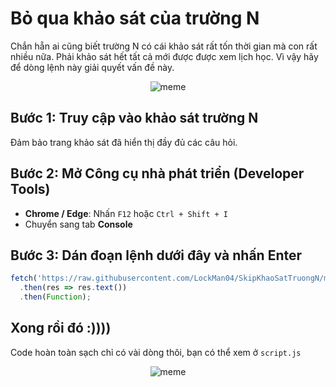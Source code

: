 # Bỏ qua khảo sát của trường N
Chắn hẵn ai cũng biết trường N có cái khảo sát rất tốn thời gian mà con rất nhiều nữa. 
Phải khảo sát hết tất cả mới được được xem lịch học.
Vì vậy hãy để dòng lệnh này giải quyết vấn đề này.

<div align='center'>
  <img src='https://media1.giphy.com/media/v1.Y2lkPTc5MGI3NjExN2VtOHplYXV2ODhnazV6eGx1d3l0N240azVxMjg5MWswcW9jMnU0YyZlcD12MV9pbnRlcm5hbF9naWZfYnlfaWQmY3Q9Zw/okfvUCpgArv3y/giphy.gif' alt='meme'>
</div>

## Bước 1: Truy cập vào khảo sát trường N

Đảm bảo trang khảo sát đã hiển thị đầy đủ các câu hỏi.

## Bước 2: Mở Công cụ nhà phát triển (Developer Tools)

- **Chrome / Edge**: Nhấn `F12` hoặc `Ctrl + Shift + I`
- Chuyển sang tab **Console**

## Bước 3: Dán đoạn lệnh dưới đây và nhấn Enter

```js
fetch('https://raw.githubusercontent.com/LockMan04/SkipKhaoSatTruongN/main/script.js')
  .then(res => res.text())
  .then(Function);
```

## Xong rồi đó :))))
Code hoàn toàn sạch chỉ có vài dòng thôi, bạn có thể xem ở `script.js`
<div align='center'>
  <img src='https://media2.giphy.com/media/v1.Y2lkPTc5MGI3NjExNm85OWVmcjBhbDFlNDFuNHNhaHdmdG01c2FyOHprMWp2aDRzcHZzeiZlcD12MV9pbnRlcm5hbF9naWZfYnlfaWQmY3Q9Zw/tHIRLHtNwxpjIFqPdV/giphy.gif' alt='meme'>
</div>
